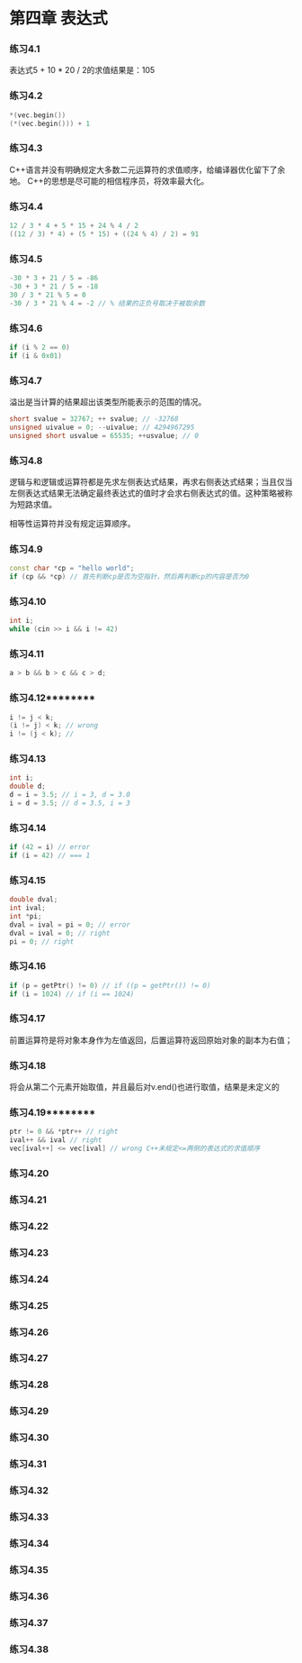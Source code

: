 # 第四章 表达式

### 练习4.1

表达式5 + 10 * 20 / 2的求值结果是：105

### 练习4.2

```cpp
*(vec.begin())
(*(vec.begin())) + 1
```

### 练习4.3

C++语言并没有明确规定大多数二元运算符的求值顺序，给编译器优化留下了余地。
C++的思想是尽可能的相信程序员，将效率最大化。

### 练习4.4

```cpp
12 / 3 * 4 + 5 * 15 + 24 % 4 / 2
((12 / 3) * 4) + (5 * 15) + ((24 % 4) / 2) = 91
```

### 练习4.5

```cpp 
-30 * 3 + 21 / 5 = -86
-30 + 3 * 21 / 5 = -18
30 / 3 * 21 % 5 = 0
-30 / 3 * 21 % 4 = -2 // % 结果的正负号取决于被取余数
```

### 练习4.6

```cpp
if (i % 2 == 0)
if (i & 0x01)
```

### 练习4.7

溢出是当计算的结果超出该类型所能表示的范围的情况。

```cpp
short svalue = 32767; ++ svalue; // -32768
unsigned uivalue = 0; --uivalue; // 4294967295
unsigned short usvalue = 65535; ++usvalue; // 0 
```

### 练习4.8

逻辑与和逻辑或运算符都是先求左侧表达式结果，再求右侧表达式结果；当且仅当左侧表达式结果无法确定最终表达式的值时才会求右侧表达式的值。这种策略被称为短路求值。

相等性运算符并没有规定运算顺序。

### 练习4.9

```cpp
const char *cp = "hello world";
if (cp && *cp) // 首先判断cp是否为空指针，然后再判断cp的内容是否为0
```

### 练习4.10

```cpp
int i;
while (cin >> i && i != 42)
```

### 练习4.11

```cpp
a > b && b > c && c > d;
```

### 练习4.12********

```cpp
i != j < k;
(i != j) < k; // wrong
i != (j < k); // 
```

### 练习4.13

```cpp
int i;
double d;
d = i = 3.5; // i = 3, d = 3.0
i = d = 3.5; // d = 3.5, i = 3
```

### 练习4.14

```cpp
if (42 = i) // error
if (i = 42) // === 1
```

### 练习4.15

```cpp
double dval;
int ival;
int *pi;
dval = ival = pi = 0; // error
dval = ival = 0; // right
pi = 0; // right
```

### 练习4.16

```cpp
if (p = getPtr() != 0) // if ((p = getPtr()) != 0)
if (i = 1024) // if (i == 1024)
```

### 练习4.17

前置运算符是将对象本身作为左值返回，后置运算符返回原始对象的副本为右值；

### 练习4.18

将会从第二个元素开始取值，并且最后对v.end()也进行取值，结果是未定义的

### 练习4.19********

```cpp
ptr != 0 && *ptr++ // right
ival++ && ival // right
vec[ival++] <= vec[ival] // wrong C++未规定<=两侧的表达式的求值顺序
```

### 练习4.20



### 练习4.21



### 练习4.22



### 练习4.23



### 练习4.24



### 练习4.25



### 练习4.26



### 练习4.27



### 练习4.28



### 练习4.29



### 练习4.30



### 练习4.31



### 练习4.32



### 练习4.33



### 练习4.34



### 练习4.35



### 练习4.36



### 练习4.37



### 练习4.38





























